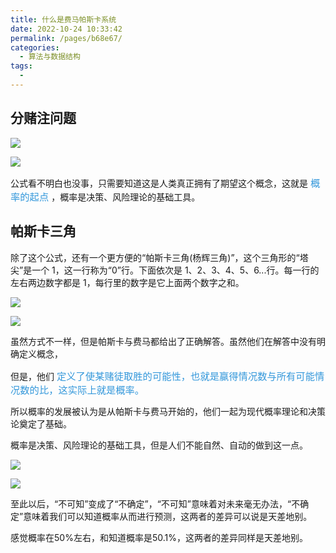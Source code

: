 ```yaml
---
title: 什么是费马帕斯卡系统
date: 2022-10-24 10:33:42
permalink: /pages/b68e67/
categories:
  - 算法与数据结构
tags:
  - 
---
```

## 分赌注问题

![](https://raw.gitmirror.com/GanChuanYin/picture/main/blog/20221024103506.png)

![](https://raw.gitmirror.com/GanChuanYin/picture/main/blog/20221024103542.png)

公式看不明白也没事，只需要知道这是人类真正拥有了期望这个概念，这就是 <font color=#3498db size=4>`概率的起点`</font> ，概率是决策、风险理论的基础工具。

## 帕斯卡三角

除了这个公式，还有一个更方便的“帕斯卡三角(杨辉三角)”，这个三角形的“塔尖”是一个 1，这一行称为“0”行。下面依次是 1、2、3、4、5、6...行。每一行的左右两边数字都是 1，每行里的数字是它上面两个数字之和。

![](https://raw.gitmirror.com/GanChuanYin/picture/main/blog/20221024103746.png)

![](https://raw.gitmirror.com/GanChuanYin/picture/main/blog/20221024103924.png)

虽然方式不一样，但是帕斯卡与费马都给出了正确解答。虽然他们在解答中没有明确定义概念，

但是，他们 <font color=#3498db size=4>`定义了使某赌徒取胜的可能性，也就是赢得情况数与所有可能情况数的比，这实际上就是概率。`</font>

所以概率的发展被认为是从帕斯卡与费马开始的，他们一起为现代概率理论和决策论奠定了基础。


概率是决策、风险理论的基础工具，但是人们不能自然、自动的做到这一点。

![](https://raw.gitmirror.com/GanChuanYin/picture/main/blog/20221024104039.png)


![](https://raw.gitmirror.com/GanChuanYin/picture/main/blog/20221024104127.png)

至此以后，“不可知”变成了“不确定”，“不可知”意味着对未来毫无办法，“不确定”意味着我们可以知道概率从而进行预测，这两者的差异可以说是天差地别。

感觉概率在50%左右，和知道概率是50.1%，这两者的差异同样是天差地别。
